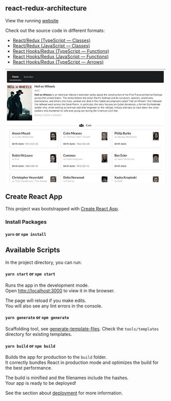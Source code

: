 ## react-redux-architecture

View the running [website](https://tenwiz.github.io/react-redux-architecture/)

Check out the source code in different formats:

- [React/Redux (TypeScript — Classes)](https://github.com/tenwiz/react-redux-architecture/tree/TypeScript)
- [React/Redux (JavaScript — Classes)](https://github.com/tenwiz/react-redux-architecture/tree/JavaScript)
- [React Hooks/Redux (TypeScript — Functions)](https://github.com/tenwiz/react-redux-architecture/tree/ts/function)
- [React Hooks/Redux (JavaScript — Functions)](https://github.com/tenwiz/react-redux-architecture/tree/js/function)
- [React Hooks/Redux (TypeScript — Arrows)](https://github.com/tenwiz/react-redux-architecture/tree/ts/arrows)

![alt text](./appScreenshot.png 'App Screenshot')

## Create React App

This project was bootstrapped with [Create React App](https://github.com/facebook/create-react-app).

### Install Packages

#### `yarn` or `npm install`

## Available Scripts

In the project directory, you can run:

#### `yarn start` or `npm start`

Runs the app in the development mode.<br>
Open [http://localhost:3000](http://localhost:3000) to view it in the browser.

The page will reload if you make edits.<br>
You will also see any lint errors in the console.

#### `yarn generate` or `npm generate`

Scaffolding tool, see [generate-template-files](https://github.com/tenwiz/generate-template-files#readme). Check the `tools/templates` directory for existing templates.

#### `yarn build` or `npm build`

Builds the app for production to the `build` folder.<br>
It correctly bundles React in production mode and optimizes the build for the best performance.

The build is minified and the filenames include the hashes.<br>
Your app is ready to be deployed!

See the section about [deployment](https://facebook.github.io/create-react-app/docs/deployment) for more information.

